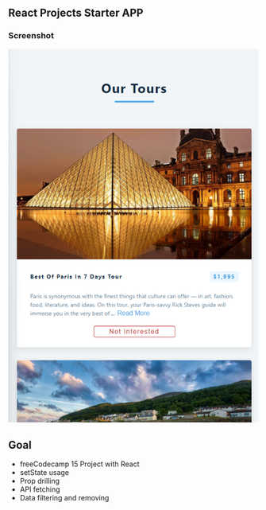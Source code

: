 ## React Projects Starter APP

### Screenshot

![](./screenshot.png)

## Goal

- freeCodecamp 15 Project with React
- setState usage
- Prop drilling
- API fetching
- Data filtering and removing
